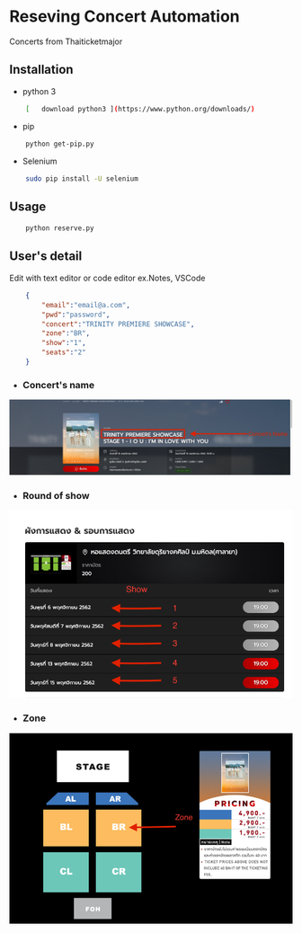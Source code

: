 # Reseving Concert Automation
Concerts from Thaiticketmajor


## Installation
* python 3
```bash
    [   download python3 ](https://www.python.org/downloads/)
```  

* pip
```bash
    python get-pip.py
```
    
* Selenium
```bash
    sudo pip install -U selenium
```

## Usage
```bash
    python reserve.py
```
    

## User's detail
Edit with text editor or code editor ex.Notes, VSCode
```json
    {
        "email":"email@a.com",
        "pwd":"password",
        "concert":"TRINITY PREMIERE SHOWCASE",
        "zone":"BR",
        "show":"1",
        "seats":"2"
    }
``` 

* ### Concert's name
![name](/img/name.png)


* ### Round of show
![show](/img/show.png)


* ### Zone 
![zone](/img/zone.png)
